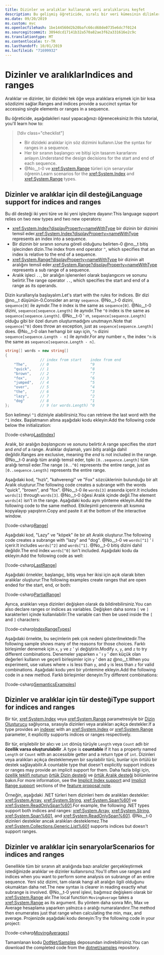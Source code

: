 ```yaml
---
title: Dizinler ve aralıklar kullanarak veri aralıklarını keşfet
description: Bu gelişmiş öğreticide, sıralı bir veri kümesinin dilimlerini incelemek üzere dizinler ve aralıklar kullanarak verileri araştırmanızı öğretilir.
ms.date: 09/20/2019
ms.custom: mvc
ms.openlocfilehash: 1be144560d2b20bafc66cd68de0735e6dc7f0124
ms.sourcegitcommit: 3094dcd17141b32a570a82ae3f62a331616e2c9c
ms.translationtype: MT
ms.contentlocale: tr-TR
ms.lasthandoff: 10/01/2019
ms.locfileid: "71699932"
---
```

# <a name="indices-and-ranges"></a><span data-ttu-id="da05c-103">Dizinler ve aralıklar</span><span class="sxs-lookup"><span data-stu-id="da05c-103">Indices and ranges</span></span>

<span data-ttu-id="da05c-104">Aralıklar ve dizinler, bir dizideki tek öğe veya aralıklara erişmek için bir kısa sözdizimi sağlar.</span><span class="sxs-lookup"><span data-stu-id="da05c-104">Ranges and indices provide a succinct syntax for accessing single elements or ranges in a sequence.</span></span>

<span data-ttu-id="da05c-105">Bu öğreticide, aşağıdakileri nasıl yapacağınızı öğreneceksiniz:</span><span class="sxs-lookup"><span data-stu-id="da05c-105">In this tutorial, you'll learn how to:</span></span>

> [!div class="checklist"]
>
> - <span data-ttu-id="da05c-106">Bir dizideki aralıklar için söz dizimini kullanın.</span><span class="sxs-lookup"><span data-stu-id="da05c-106">Use the syntax for ranges in a sequence.</span></span>
> - <span data-ttu-id="da05c-107">Her bir sıranın başlangıcı ve bitişi için tasarım kararlarını anlayın.</span><span class="sxs-lookup"><span data-stu-id="da05c-107">Understand the design decisions for the start and end of each sequence.</span></span>
> - <span data-ttu-id="da05c-108">@No__t-0 ve <xref:System.Range> türleri için senaryolar öğrenin.</span><span class="sxs-lookup"><span data-stu-id="da05c-108">Learn scenarios for the <xref:System.Index> and <xref:System.Range> types.</span></span>

## <a name="language-support-for-indices-and-ranges"></a><span data-ttu-id="da05c-109">Dizinler ve aralıklar için dil desteği</span><span class="sxs-lookup"><span data-stu-id="da05c-109">Language support for indices and ranges</span></span>

<span data-ttu-id="da05c-110">Bu dil desteği iki yeni türe ve iki yeni işleçlere dayanır:</span><span class="sxs-lookup"><span data-stu-id="da05c-110">This language support relies on two new types and two new operators:</span></span>

- <span data-ttu-id="da05c-111"><xref:System.Index?displayProperty=nameWithType> bir dizinin bir dizinini temsil eder.</span><span class="sxs-lookup"><span data-stu-id="da05c-111"><xref:System.Index?displayProperty=nameWithType> represents an index into a sequence.</span></span>
- <span data-ttu-id="da05c-112">Bir dizinin bir sıranın sonuna göreli olduğunu belirten-0 @no__t bitiş işlecinden dizin.</span><span class="sxs-lookup"><span data-stu-id="da05c-112">The index from end operator `^`, which specifies that an index is relative to the end of a sequence.</span></span>
- <span data-ttu-id="da05c-113"><xref:System.Range?displayProperty=nameWithType> bir dizinin alt aralığını temsil eder.</span><span class="sxs-lookup"><span data-stu-id="da05c-113"><xref:System.Range?displayProperty=nameWithType> represents a sub range of a sequence.</span></span>
- <span data-ttu-id="da05c-114">Aralık işleci `..`, bir aralığın işlenenleri olarak başlangıcını ve sonunu belirtir.</span><span class="sxs-lookup"><span data-stu-id="da05c-114">The range operator `..`, which specifies the start and end of a range as its operands.</span></span>

<span data-ttu-id="da05c-115">Dizin kurallarıyla başlayalım.</span><span class="sxs-lookup"><span data-stu-id="da05c-115">Let's start with the rules for indices.</span></span> <span data-ttu-id="da05c-116">Bir dizi @no__t düşünün-0.</span><span class="sxs-lookup"><span data-stu-id="da05c-116">Consider an array `sequence`.</span></span> <span data-ttu-id="da05c-117">@No__t-0 dizini, `sequence[0]` ile aynıdır.</span><span class="sxs-lookup"><span data-stu-id="da05c-117">The `0` index is the same as `sequence[0]`.</span></span> <span data-ttu-id="da05c-118">@No__t-0 dizini, `sequence[sequence.Length]` ile aynıdır.</span><span class="sxs-lookup"><span data-stu-id="da05c-118">The `^0` index is the same as `sequence[sequence.Length]`.</span></span> <span data-ttu-id="da05c-119">@No__t-0 ' ın, `sequence[sequence.Length]` olduğu gibi bir özel durum oluşturmadığını unutmayın.</span><span class="sxs-lookup"><span data-stu-id="da05c-119">Note that `sequence[^0]` does throw an exception, just as `sequence[sequence.Length]` does.</span></span> <span data-ttu-id="da05c-120">@No__t-0 olan herhangi bir sayı için, `^n` dizini `sequence[sequence.Length - n]` ile aynıdır.</span><span class="sxs-lookup"><span data-stu-id="da05c-120">For any number `n`, the index `^n` is the same as `sequence[sequence.Length - n]`.</span></span>

```csharp
string[] words = new string[]
{
                // index from start    index from end
    "The",      // 0                   ^9
    "quick",    // 1                   ^8
    "brown",    // 2                   ^7
    "fox",      // 3                   ^6
    "jumped",   // 4                   ^5
    "over",     // 5                   ^4
    "the",      // 6                   ^3
    "lazy",     // 7                   ^2
    "dog"       // 8                   ^1
};              // 9 (or words.Length) ^0
```

<span data-ttu-id="da05c-121">Son kelimeyi `^1` diziniyle alabilirsiniz.</span><span class="sxs-lookup"><span data-stu-id="da05c-121">You can retrieve the last word with the `^1` index.</span></span> <span data-ttu-id="da05c-122">Başlatmanın altına aşağıdaki kodu ekleyin:</span><span class="sxs-lookup"><span data-stu-id="da05c-122">Add the following code below the initialization:</span></span>

[!code-csharp[LastIndex](~/samples/csharp/tutorials/RangesIndexes/IndicesAndRanges.cs#IndicesAndRanges_LastIndex)]

<span data-ttu-id="da05c-123">Aralık, bir aralığın *başlangıcını* ve *sonunu* belirtir.</span><span class="sxs-lookup"><span data-stu-id="da05c-123">A range specifies the *start* and *end* of a range.</span></span> <span data-ttu-id="da05c-124">Aralıklar dışlamalı, yani *bitiş* aralığa dahil değildir.</span><span class="sxs-lookup"><span data-stu-id="da05c-124">Ranges are exclusive, meaning the *end* is not included in the range.</span></span> <span data-ttu-id="da05c-125">@No__t-0 aralığı tüm aralığı temsil eder, tıpkı `[0..sequence.Length]` tüm aralığı temsil eder.</span><span class="sxs-lookup"><span data-stu-id="da05c-125">The range `[0..^0]` represents the entire range, just as `[0..sequence.Length]` represents the entire range.</span></span> 

<span data-ttu-id="da05c-126">Aşağıdaki kod, "hızlı", "kahverengi" ve "Fox" sözcüklerinin bulunduğu bir alt Aralık oluşturur.</span><span class="sxs-lookup"><span data-stu-id="da05c-126">The following code creates a subrange with the words "quick", "brown", and "fox".</span></span> <span data-ttu-id="da05c-127">@No__t-0 ile `words[3]` arasında içerir.</span><span class="sxs-lookup"><span data-stu-id="da05c-127">It includes `words[1]` through `words[3]`.</span></span> <span data-ttu-id="da05c-128">@No__t-0 öğesi Aralık içinde değil.</span><span class="sxs-lookup"><span data-stu-id="da05c-128">The element `words[4]` isn't in the range.</span></span> <span data-ttu-id="da05c-129">Aşağıdaki kodu aynı yönteme ekleyin.</span><span class="sxs-lookup"><span data-stu-id="da05c-129">Add the following code to the same method.</span></span> <span data-ttu-id="da05c-130">Etkileşimli pencerenin alt kısmına kopyalayıp yapıştırın.</span><span class="sxs-lookup"><span data-stu-id="da05c-130">Copy and paste it at the bottom of the interactive window.</span></span>

[!code-csharp[Range](~/samples/csharp/tutorials/RangesIndexes/IndicesAndRanges.cs#IndicesAndRanges_Range)]

<span data-ttu-id="da05c-131">Aşağıdaki kod, "Lazy" ve "köpek" ile bir alt Aralık oluşturur.</span><span class="sxs-lookup"><span data-stu-id="da05c-131">The following code creates a subrange with "lazy" and "dog".</span></span> <span data-ttu-id="da05c-132">@No__t-0 ve `words[^1]` ' i içerir.</span><span class="sxs-lookup"><span data-stu-id="da05c-132">It includes `words[^2]` and `words[^1]`.</span></span> <span data-ttu-id="da05c-133">@No__t-0 bitiş dizini dahil değildir.</span><span class="sxs-lookup"><span data-stu-id="da05c-133">The end index `words[^0]` isn't included.</span></span> <span data-ttu-id="da05c-134">Aşağıdaki kodu da ekleyin:</span><span class="sxs-lookup"><span data-stu-id="da05c-134">Add the following code as well:</span></span>

[!code-csharp[LastRange](~/samples/csharp/tutorials/RangesIndexes/IndicesAndRanges.cs#IndicesAndRanges_LastRange)]

<span data-ttu-id="da05c-135">Aşağıdaki örnekler, başlangıç, bitiş veya her ikisi için açık olarak biten aralıklar oluşturur:</span><span class="sxs-lookup"><span data-stu-id="da05c-135">The following examples create ranges that are open ended for the start, end, or both:</span></span>

[!code-csharp[PartialRange](~/samples/csharp/tutorials/RangesIndexes/IndicesAndRanges.cs#IndicesAndRanges_PartialRanges)]

<span data-ttu-id="da05c-136">Ayrıca, aralıkları veya dizinleri değişken olarak da bildirebilirsiniz.</span><span class="sxs-lookup"><span data-stu-id="da05c-136">You can also declare ranges or indices as variables.</span></span> <span data-ttu-id="da05c-137">Değişken daha sonra `[` ve `]` karakterleri içinde kullanılabilir:</span><span class="sxs-lookup"><span data-stu-id="da05c-137">The variable can then be used inside the `[` and `]` characters:</span></span>

[!code-csharp[IndexRangeTypes](~/samples/csharp/tutorials/RangesIndexes/IndicesAndRanges.cs#IndicesAndRanges_RangeIndexTypes)]

<span data-ttu-id="da05c-138">Aşağıdaki örnekte, bu seçimlerin pek çok nedeni gösterilmektedir.</span><span class="sxs-lookup"><span data-stu-id="da05c-138">The following sample shows many of the reasons for those choices.</span></span> <span data-ttu-id="da05c-139">Farklı birleşimler denemek için `x`, `y` ve `z` ' yi değiştirin.</span><span class="sxs-lookup"><span data-stu-id="da05c-139">Modify `x`, `y`, and `z` to try different combinations.</span></span> <span data-ttu-id="da05c-140">Denemeler yaparken `x` ' ı `y` ' den küçük olan değerleri kullanın ve geçerli birleşimler için `y` ' den az @no__t.</span><span class="sxs-lookup"><span data-stu-id="da05c-140">When you experiment, use values where `x` is less than `y`, and `y` is less than `z` for valid combinations.</span></span> <span data-ttu-id="da05c-141">Aşağıdaki kodu yeni bir yöntemine ekleyin.</span><span class="sxs-lookup"><span data-stu-id="da05c-141">Add the following code in a new method.</span></span> <span data-ttu-id="da05c-142">Farklı birleşimler deneyin:</span><span class="sxs-lookup"><span data-stu-id="da05c-142">Try different combinations:</span></span>

[!code-csharp[SemanticsExamples](~/samples/csharp/tutorials/RangesIndexes/IndicesAndRanges.cs#IndicesAndRanges_Semantics)]

## <a name="type-support-for-indices-and-ranges"></a><span data-ttu-id="da05c-143">Dizinler ve aralıklar için tür desteği</span><span class="sxs-lookup"><span data-stu-id="da05c-143">Type support for indices and ranges</span></span>

<span data-ttu-id="da05c-144">Bir tür, <xref:System.Index> veya <xref:System.Range> parametresiyle bir [Dizin Oluşturucu](../programming-guide/indexers/index.md) sağlıyorsa, sırasıyla dizinleri veya aralıkları açıkça destekler.</span><span class="sxs-lookup"><span data-stu-id="da05c-144">If a type provides an [indexer](../programming-guide/indexers/index.md) with an <xref:System.Index> or <xref:System.Range> parameter, it explicitly supports indices or ranges respectively.</span></span>

<span data-ttu-id="da05c-145">Bir tür, erişilebilir bir alıcı ve `int` dönüş türüyle `Length` veya `Count` adlı bir **özellik varsa oluşturulabilir** .</span><span class="sxs-lookup"><span data-stu-id="da05c-145">A type is **countable** if it has a property named `Length` or `Count` with an accessible getter and a return type of `int`.</span></span> <span data-ttu-id="da05c-146">Dizinleri veya aralıkları açıkça desteklemeyen bir sayılabilir türü, bunlar için örtülü bir destek sağlayabilir.</span><span class="sxs-lookup"><span data-stu-id="da05c-146">A countable type that doesn't explicitly support indices or ranges may provide an implicit support for them.</span></span> <span data-ttu-id="da05c-147">Daha fazla bilgi için, [özellik teklifi notunun](~/_csharplang/proposals/csharp-8.0/ranges.md) [örtük Dizin desteği](~/_csharplang/proposals/csharp-8.0/ranges.md#implicit-index-support) ve [örtük Aralık desteği](~/_csharplang/proposals/csharp-8.0/ranges.md#implicit-range-support) bölümlerine bakın.</span><span class="sxs-lookup"><span data-stu-id="da05c-147">For more information, see the [Implicit Index support](~/_csharplang/proposals/csharp-8.0/ranges.md#implicit-index-support) and [Implicit Range support](~/_csharplang/proposals/csharp-8.0/ranges.md#implicit-range-support) sections of the [feature proposal note](~/_csharplang/proposals/csharp-8.0/ranges.md).</span></span>

<span data-ttu-id="da05c-148">Örneğin, aşağıdaki .NET türleri hem dizinleri hem de aralıkları destekler: <xref:System.Array>, <xref:System.String>, <xref:System.Span%601> ve <xref:System.ReadOnlySpan%601>.</span><span class="sxs-lookup"><span data-stu-id="da05c-148">For example, the following .NET types support both indices and ranges: <xref:System.Array>, <xref:System.String>, <xref:System.Span%601>, and <xref:System.ReadOnlySpan%601>.</span></span> <span data-ttu-id="da05c-149">@No__t-0 dizinleri destekler ancak aralıkları desteklemez.</span><span class="sxs-lookup"><span data-stu-id="da05c-149">The <xref:System.Collections.Generic.List%601> supports indices but doesn't support ranges.</span></span>

## <a name="scenarios-for-indices-and-ranges"></a><span data-ttu-id="da05c-150">Dizinler ve aralıklar için senaryolar</span><span class="sxs-lookup"><span data-stu-id="da05c-150">Scenarios for indices and ranges</span></span>

<span data-ttu-id="da05c-151">Genellikle tüm bir sıranın alt aralığında bazı analizler gerçekleştirmek istediğinizde aralıklar ve dizinler kullanırsınız.</span><span class="sxs-lookup"><span data-stu-id="da05c-151">You'll often use ranges and indices when you want to perform some analysis on subrange of an entire sequence.</span></span> <span data-ttu-id="da05c-152">Yeni söz dizimi, tam olarak hangi alt aralığın ilgili olduğunu okumaktan daha net.</span><span class="sxs-lookup"><span data-stu-id="da05c-152">The new syntax is clearer in reading exactly what subrange is involved.</span></span> <span data-ttu-id="da05c-153">@No__t-0 yerel işlevi, bağımsız değişkeni olarak bir <xref:System.Range> alır.</span><span class="sxs-lookup"><span data-stu-id="da05c-153">The local function `MovingAverage` takes a <xref:System.Range> as its argument.</span></span> <span data-ttu-id="da05c-154">Bu yöntem daha sonra Min, Max ve Average hesaplama yaparken yalnızca o aralığı numaralandırır.</span><span class="sxs-lookup"><span data-stu-id="da05c-154">The method then enumerates just that range when calculating the min, max, and average.</span></span> <span data-ttu-id="da05c-155">Projenizde aşağıdaki kodu deneyin:</span><span class="sxs-lookup"><span data-stu-id="da05c-155">Try the following code in your project:</span></span>

[!code-csharp[MovingAverages](~/samples/csharp/tutorials/RangesIndexes/IndicesAndRanges.cs#IndicesAndRanges_MovingAverage)]

<span data-ttu-id="da05c-156">Tamamlanan kodu [DotNet/Samples](https://github.com/dotnet/samples/tree/master/csharp/tutorials/RangesIndexes) deposundan indirebilirsiniz.</span><span class="sxs-lookup"><span data-stu-id="da05c-156">You can download the completed code from the [dotnet/samples](https://github.com/dotnet/samples/tree/master/csharp/tutorials/RangesIndexes) repository.</span></span>
